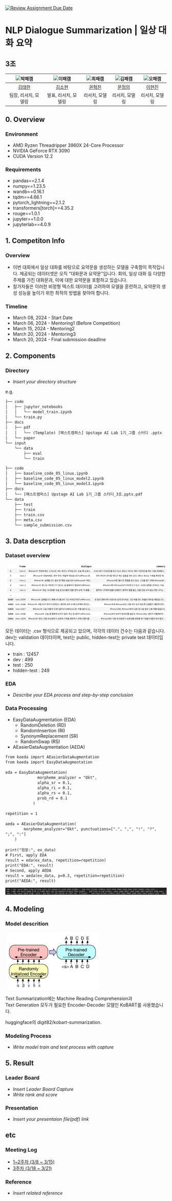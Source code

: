 [![Review Assignment Due Date](https://classroom.github.com/assets/deadline-readme-button-24ddc0f5d75046c5622901739e7c5dd533143b0c8e959d652212380cedb1ea36.svg)](https://classroom.github.com/a/hm5nZYSf)
# NLP Dialogue Summarization | 일상 대화 요약
## 3조

| ![박패캠](https://avatars.githubusercontent.com/u/156163982?v=4) | ![이패캠](https://avatars.githubusercontent.com/u/156163982?v=4) | ![최패캠](https://avatars.githubusercontent.com/u/156163982?v=4) | ![김패캠](https://avatars.githubusercontent.com/u/156163982?v=4) | ![오패캠](https://avatars.githubusercontent.com/u/156163982?v=4) |
| :--------------------------------------------------------------: | :--------------------------------------------------------------: | :--------------------------------------------------------------: | :--------------------------------------------------------------: | :--------------------------------------------------------------: |
|            [김태한](https://github.com/UpstageAILab)             |            [김소현](https://github.com/UpstageAILab)             |            [권혁찬](https://github.com/UpstageAILab)             |            [문정의](https://github.com/UpstageAILab)             |            [이현진](https://github.com/UpstageAILab)             |
|                            팀장, 리서치, 모델링                             |                            발표, 리서치, 모델링                             |                            리서치, 모델링                             |                            리서치, 모델링                             |                            리서치, 모델링                             |

## 0. Overview
### Environment
- AMD Ryzen Threadripper 3960X 24-Core Processor
- NVIDIA GeForce RTX 3090
- CUDA Version 12.2

### Requirements
- pandas==2.1.4
- numpy==1.23.5
- wandb==0.16.1
- tqdm==4.66.1
- pytorch_lightning==2.1.2
- transformers[torch]==4.35.2
- rouge==1.0.1
- jupyter==1.0.0
- jupyterlab==4.0.9

## 1. Competiton Info

### Overview

- 이번 대회에서 일상 대화를 바탕으로 요약문을 생성하는 모델을 구축함이 목적입니다. 제공되는 데이터셋은 오직 "대화문과 요약문"입니다. 회의, 일상 대화 등 다양한 주제를 가진 대화문과, 이에 대한 요약문을 포함하고 있습니다.
- 참가자들은 이러한 비정형 텍스트 데이터를 고려하여 모델을 훈련하고, 요약문의 생성 성능을 높이기 위한 최적의 방법을 찾아야 합니다.

### Timeline

- March 08, 2024 - Start Date
- March 06, 2024 - Mentoring1 (Before Competition)
- March 15, 2024 - Mentoring2
- March 20, 2024 - Mentoring3
- March 20, 2024 - Final submission deadline

## 2. Components

### Directory

- _Insert your directory structure_

e.g.
```
├── code
│   ├── jupyter_notebooks
│   │   └── model_train.ipynb
│   └── train.py
├── docs
│   ├── pdf
│   │   └── (Template) [패스트캠퍼스] Upstage AI Lab 1기_그룹 스터디 .pptx
│   └── paper
└── input
    └── data
        ├── eval
        └── train
```
```
├── code
│   ├── baseline_code_05_linux.ipynb
│   ├── baseline_code_05_linux_model2.ipynb
│   └── baseline_code_05_linux_model3.ipynb
├── docs
│   └── [패스트캠퍼스] Upstage AI Lab 1기_그룹 스터디_3조.pptx.pdf
└── data
    ├── test
    ├── train
    ├── train.csv
    ├── meta.csv
    └── sample_submission.csv
```

## 3. Data descrption

### Dataset overview

![image](https://github.com/UpstageAILab/upstage-nlp-summarization-nlp3/blob/main/assets/data.png)


모든 데이터는 .csv 형식으로 제공되고 있으며, 각각의 데이터 건수는 다음과 같습니다.  
dev는 validation 데이터이며, test는 public, hidden-test는 private test 데이터입니다.

- train : 12457
- dev : 499
- test : 250
- hidden-test : 249

### EDA

- _Describe your EDA process and step-by-step conclusion_

### Data Processing

- EasyDataAugmentation (EDA)
  - RandomDeletion (RD)
  - RandomInsertion (RI)
  - SynonymReplacement (SR)
  - RandomSwap (RS)
- AEasierDataAugmentation (AEDA)

```
from koeda import AEasierDataAugmentation
from koeda import EasyDataAugmentation

eda = EasyDataAugmentation(
              morpheme_analyzer = "Okt",
              alpha_sr = 0.1,
              alpha_ri = 0.1,
              alpha_rs = 0.1,
              prob_rd = 0.1
            )

repetition = 1

aeda = AEasierDataAugmentation(
        morpheme_analyzer="Okt", punctuations=[".", ",", "!", "?", ";", ":"]
    )

print("원문:", ex_data)
# First, apply EDA
result = eda(ex_data, repetition=repetition)
print("EDA:", result)
# Second, apply AEDA
result = aeda(ex_data, p=0.3, repetition=repetition)
print("AEDA:", result)
```
![image](https://github.com/UpstageAILab/upstage-nlp-summarization-nlp3/blob/main/assets/eda_aeda.png)

## 4. Modeling

### Model descrition

![image](https://github.com/UpstageAILab/upstage-nlp-summarization-nlp3/blob/main/assets/bart_model.png)

Text Summarization에는 Machine Reading Comprehension과  
Text Generation 모두가 필요한 Encoder-Decoder 모델인 KoBART를 사용했습니다.  
  
huggingface의 digit82/kobart-summarization.

### Modeling Process

- _Write model train and test process with capture_

## 5. Result

### Leader Board

- _Insert Leader Board Capture_
- _Write rank and score_

### Presentation

- _Insert your presentaion file(pdf) link_

## etc

### Meeting Log

- [1~2주차 (3/8 ~ 3/15)](https://quickest-asterisk-75d.notion.site/1-2-03-08-03-15-516f22361648486c825ca5e5848651b4)
- [3주차 (3/18 ~ 3/21)](https://quickest-asterisk-75d.notion.site/2-3-18-21-f7d2df8ba77b438fa6ace836c7eb7184)

### Reference

- _Insert related reference_
